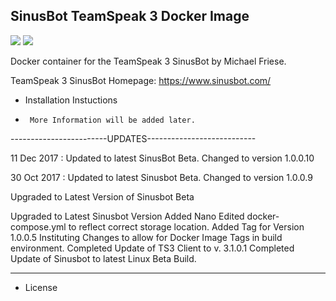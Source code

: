 ## SinusBot TeamSpeak 3 Docker Image

[![](https://images.microbadger.com/badges/version/asos/sinusbot.svg)](https://microbadger.com/images/asos/sinusbot "Get your own version badge on microbadger.com")
[![](https://images.microbadger.com/badges/image/asos/sinusbot.svg)](https://microbadger.com/images/asos/sinusbot "Get your own image badge on microbadger.com")

Docker container for the TeamSpeak 3 SinusBot by Michael Friese.

TeamSpeak 3 SinusBot Homepage: https://www.sinusbot.com/


* Installation Instuctions

*      More Information will be added later.


------------------------UPDATES---------------------------

11 Dec 2017 : Updated to latest SinusBot Beta. Changed to version 1.0.0.10

30 Oct 2017 : Updated to latest Sinusbot Beta. Changed to version 1.0.0.9

Upgraded to Latest Version of Sinusbot Beta

Upgraded to Latest Sinusbot Version
  Added Nano
  Edited docker-compose.yml to reflect correct storage location.
Added Tag for Version 1.0.0.5
Instituting Changes to allow for Docker Image Tags in build environment.
Completed Update of TS3 Client to v. 3.1.0.1
Completed Update of Sinusbot to latest Linux Beta Build.

----------------------------------------------------------

* License
